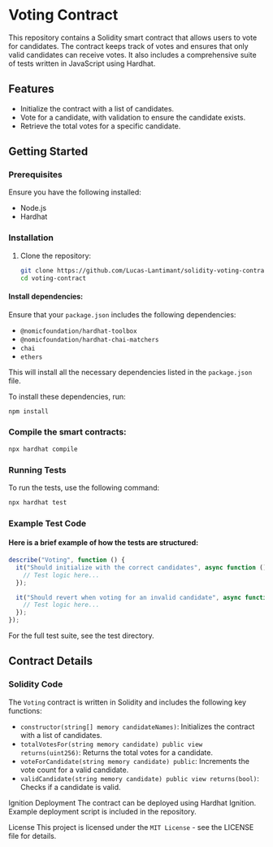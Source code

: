 # Voting Contract

This repository contains a Solidity smart contract that allows users to vote for candidates. The contract keeps track of votes and ensures that only valid candidates can receive votes. It also includes a comprehensive suite of tests written in JavaScript using Hardhat.

## Features

- Initialize the contract with a list of candidates.
- Vote for a candidate, with validation to ensure the candidate exists.
- Retrieve the total votes for a specific candidate.

## Getting Started

### Prerequisites

Ensure you have the following installed:

- Node.js
- Hardhat

### Installation

1. Clone the repository:

   ```bash
   git clone https://github.com/Lucas-Lantimant/solidity-voting-contract.git
   cd voting-contract
#### Install dependencies:
Ensure that your `package.json` includes the following dependencies:

- `@nomicfoundation/hardhat-toolbox`
- `@nomicfoundation/hardhat-chai-matchers`
- `chai`
- `ethers`

This will install all the necessary dependencies listed in the `package.json` file.

To install these dependencies, run:

```bash
npm install
```

### Compile the smart contracts:
```bash
npx hardhat compile
```
### Running Tests
To run the tests, use the following command:

```bash
npx hardhat test
```

### Example Test Code
#### Here is a brief example of how the tests are structured:

```javascript
describe("Voting", function () {
  it("Should initialize with the correct candidates", async function () {
    // Test logic here...
  });

  it("Should revert when voting for an invalid candidate", async function () {
    // Test logic here...
  });
});
```
For the full test suite, see the test directory.

## Contract Details

### Solidity Code

The `Voting` contract is written in Solidity and includes the following key functions:

- `constructor(string[] memory candidateNames)`: Initializes the contract with a list of candidates.
- `totalVotesFor(string memory candidate) public view returns(uint256)`: Returns the total votes for a candidate.
- `voteForCandidate(string memory candidate) public`: Increments the vote count for a valid candidate.
- `validCandidate(string memory candidate) public view returns(bool)`: Checks if a candidate is valid.

Ignition Deployment
The contract can be deployed using Hardhat Ignition. Example deployment script is included in the repository.

License
This project is licensed under the `MIT License` - see the LICENSE file for details.